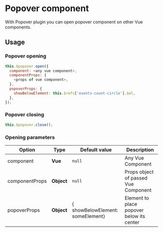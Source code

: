 # Popover component

With Popover plugin you can open popover component on other Vue components.

## Usage

### Popover opening

```js
this.$popover.open({
  component: <any vue component>,
  componentProps: {
    <props of vue component>,
  },
  popoverProps: {
    showBelowElement: this.$refs['events-count-circle'].$el,
  },
});
```

### Popover closing

```js
this.$popover.close();
```

### Opening parameters

| Option          | Type                      | Default value | Description              |
| --------------- | ------------------------- | ------------- | ------------------------ |
| component       | **Vue<Component>**        | `null`        | Any Vue Component        |
| componentProps  | **Object**                | `null`        | Props object of passed Vue Component |
| popoverProps    | **Object**  | { showBelowElement: someElement} | Element to place popover below its center|
